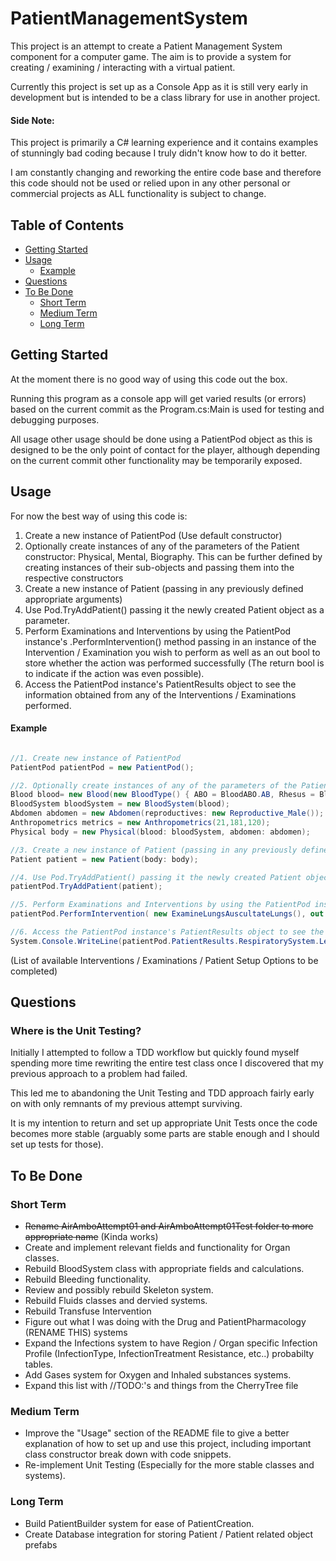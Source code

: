 # PatientManagementSystem
This project is an attempt to create a Patient Management System component for a computer game. 
The aim is to provide a system for creating / examining / interacting with a virtual patient.

Currently this project is set up as a Console App as it is still very early in development but is intended to be a class library for use in another project.

#### Side Note:
This project is primarily a C# learning experience and it contains examples of stunningly bad coding because I truly didn't know how to do it better.

I am constantly changing and reworking the entire code base and therefore this code should not be used or relied upon in any other personal or commercial projects as ALL functionality is subject to change.

## Table of Contents
- [Getting Started](#getting-started)
- [Usage](#usage)
  - [Example](#example)
- [Questions](#questions)
- [To Be Done](#to-be-done)
  - [Short Term](#short-term)
  - [Medium Term](#medium-term)
  - [Long Term](#long-term)


## Getting Started
At the moment there is no good way of using this code out the box.

Running this program as a console app will get varied results (or errors) based on the current commit as the Program.cs:Main is used for testing and debugging purposes.

All usage other usage should be done using a PatientPod object as this is designed to be the only point of contact for the player, although depending on the current commit other functionality may be temporarily exposed.

## Usage
For now the best way of using this code is:

1. Create a new instance of PatientPod (Use default constructor)
2. Optionally create instances of any of the parameters of the Patient constructor: Physical, Mental, Biography. 
	This can be further defined by creating instances of their sub-objects and passing them into the respective constructors
3. Create a new instance of Patient (passing in any previously defined appropriate arguments)
4. Use Pod.TryAddPatient() passing it the newly created Patient object as a parameter.
5. Perform Examinations and Interventions by using the PatientPod instance's .PerformIntervention() method passing in an instance of the Intervention / Examination you wish to perform as well as an out bool to store whether the action was performed successfully (The return bool is to indicate if the action was even possible).
6. Access the PatientPod instance's PatientResults object to see the information obtained from any of the Interventions / Examinations performed.

#### Example
```cs

//1. Create new instance of PatientPod
PatientPod patientPod = new PatientPod();

//2. Optionally create instances of any of the parameters of the Patient 
Blood blood= new Blood(new BloodType() { ABO = BloodABO.AB, Rhesus = BloodRhesus.Positive });
BloodSystem bloodSystem = new BloodSystem(blood);
Abdomen abdomen = new Abdomen(reproductives: new Reproductive_Male());
Anthropometrics metrics = new Anthropometrics(21,181,120);
Physical body = new Physical(blood: bloodSystem, abdomen: abdomen);

//3. Create a new instance of Patient (passing in any previously defined appropriate arguments)
Patient patient = new Patient(body: body);

//4. Use Pod.TryAddPatient() passing it the newly created Patient object as a parameter. 
patientPod.TryAddPatient(patient);

//5. Perform Examinations and Interventions by using the PatientPod instance's .PerformIntervention()
patientPod.PerformIntervention( new ExamineLungsAuscultateLungs(), out bool _);

//6. Access the PatientPod instance's PatientResults object to see the information obtained from any of the Interventions / Examinations performed.
System.Console.WriteLine(patientPod.PatientResults.RespiratorySystem.LeftLung.BreathSounds[LungLobeLocation.Upper]); //Not the best example but currently works.

```

(List of available Interventions / Examinations / Patient Setup Options to be completed)

## Questions

### Where is the Unit Testing?
Initially I attempted to follow a TDD workflow but quickly found myself spending more time rewriting the entire test class once I discovered that my previous approach to a problem had failed.

This led me to abandoning the Unit Testing and TDD approach fairly early on with only remnants of my previous attempt surviving.

It is my intention to return and set up appropriate Unit Tests once the code becomes more stable (arguably some parts are stable enough and I should set up tests for those).


## To Be Done
### Short Term
- ~~Rename AirAmboAttempt01 and AirAmboAttempt01Test folder to more appropriate name~~ (Kinda works)
- Create and implement relevant fields and functionality for Organ classes.
- Rebuild BloodSystem class with appropriate fields and calculations.
- Rebuild Bleeding functionality.
- Review and possibly rebuild Skeleton system.
- Rebuild Fluids classes and dervied systems.
- Rebuild Transfuse Intervention
- Figure out what I was doing with the Drug and PatientPharmacology (RENAME THIS) systems
- Expand the Infections system to have Region / Organ specific Infection Profile (InfectionType, InfectionTreatment Resistance, etc..) probabilty tables.
- Add Gases system for Oxygen and Inhaled substances systems.
- Expand this list with //TODO:'s and things from the CherryTree file

### Medium Term
- Improve the "Usage" section of the README file to give a better explanation of how to set up and use this project, including important class constructor break down with code snippets.
- Re-implement Unit Testing (Especially for the more stable classes and systems).

### Long Term
- Build PatientBuilder system for ease of PatientCreation.
- Create Database integration for storing Patient / Patient related object prefabs